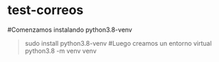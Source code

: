 # test-correos
#Comenzamos instalando python3.8-venv
> sudo install python3.8-venv
#Luego creamos un entorno virtual
>python3.8 -m venv venv

